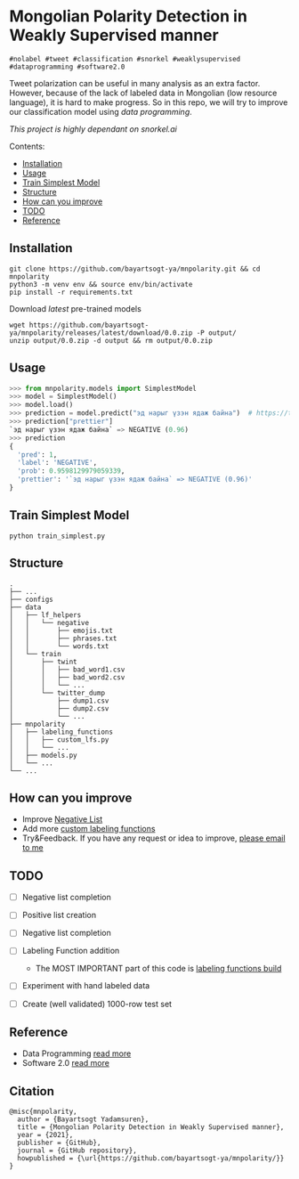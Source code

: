 # Mongolian Polarity Detection in Weakly Supervised manner

`#nolabel #tweet #classification #snorkel #weaklysupervised #dataprogramming #software2.0` 

Tweet polarization can be useful in many analysis as an extra factor. However, because of the lack of labeled data in Mongolian (low resource language), it is hard to make progress. So in this repo, we will try to improve our classification model using *data programming*.

*This project is highly dependant on snorkel.ai*

Contents:
- [Installation](#Installation)
- [Usage](#Usage)
- [Train Simplest Model](#Train-Simplest-Model)
- [Structure](#Structure)
- [How can you improve](#How-can-you-improve)
- [TODO](#TODO)
- [Reference](#Reference)

## Installation
```
git clone https://github.com/bayartsogt-ya/mnpolarity.git && cd mnpolarity
python3 -m venv env && source env/bin/activate
pip install -r requirements.txt
```

Download *latest* pre-trained models
```
wget https://github.com/bayartsogt-ya/mnpolarity/releases/latest/download/0.0.zip -P output/
unzip output/0.0.zip -d output && rm output/0.0.zip
```

## Usage
```python
>>> from mnpolarity.models import SimplestModel
>>> model = SimplestModel()
>>> model.load()
>>> prediction = model.predict("эд нарыг үзэн ядаж байна")  # https://twitter.com/hariad_uyanga/status/1253729084858761216")
>>> prediction["prettier"]
`эд нарыг үзэн ядаж байна` => NEGATIVE (0.96)
>>> prediction
{
  'pred': 1, 
  'label': 'NEGATIVE', 
  'prob': 0.9598129979059339, 
  'prettier': '`эд нарыг үзэн ядаж байна` => NEGATIVE (0.96)'
}
```

## Train Simplest Model
```
python train_simplest.py
```

## Structure
```
.
├── ...
├── configs
├── data
│   ├── lf_helpers
│   │   └── negative
│   │       ├── emojis.txt
│   │       ├── phrases.txt
│   │       └── words.txt
│   └── train
│       ├── twint
│       │   ├── bad_word1.csv
│       │   ├── bad_word2.csv
│       │   └── ...
│       └── twitter_dump
│           ├── dump1.csv
│           ├── dump2.csv
│           └── ...
├── mnpolarity
│   ├── labeling_functions
│   │   ├── custom_lfs.py
│   │   └── ...
│   ├── models.py
│   └── ...
└── ...
```

## How can you improve
- Improve [Negative List](./data/labeling_functions/negative)
- Add more [custom labeling functions](./mnpolarity/labeling_functions/custom_lfs.py)
- Try&Feedback. If you have any request or idea to improve, [please email to me](mailto:bayartsogt.yadamsuren@gmail.com)

## TODO
- [ ] Negative list completion
- [ ] Positive list creation
- [ ] Negative list completion
- [ ] Labeling Function addition
    - The MOST IMPORTANT part of this code is [labeling functions build](src/labeling_functions/__init__.py)
- [ ] Experiment with hand labeled data
- [ ] Create (well validated) 1000-row test set 


## Reference
* Data Programming [read more](https://arxiv.org/abs/1605.07723)
* Software 2.0 [read more](https://karpathy.medium.com/software-2-0-a64152b37c35)

## Citation
```
@misc{mnpolarity,
  author = {Bayartsogt Yadamsuren},
  title = {Mongolian Polarity Detection in Weakly Supervised manner},
  year = {2021},
  publisher = {GitHub},
  journal = {GitHub repository},
  howpublished = {\url{https://github.com/bayartsogt-ya/mnpolarity/}}
}
```